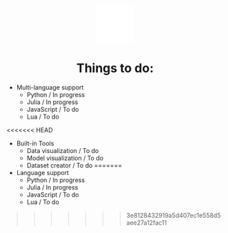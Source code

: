 <div align="center">
 <a href="https://github.com/matrix-forge/matrix-forge"><img src="/branding/logo2-dark.png" width="17%"></img></a>
 
# Things to do: 

</div>

 - Multi-language support
   - Python / In progress
   - Julia / In progress
   - JavaScript / To do
   - Lua / To do

<<<<<<< HEAD
 - Built-in Tools
   - Data visualization / To do
   - Model visualization / To do
   - Dataset creator / To do
=======
 - Language support
   - Python / In progress
   - Julia / In progress
   - JavaScript / To do
   - Lua / To do
>>>>>>> 3e8128432919a5d407ec1e558d5aee27a12fac11
